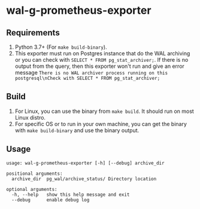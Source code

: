 # wal-g-prometheus-exporter

## Requirements

1. Python 3.7+ (For `make build-binary`).
2. This exporter must run on Postgres instance that do the WAL archiving or you can check with `SELECT * FROM pg_stat_archiver;`.
If there is no output from the query, then this exporter won't run and give an error message `There is no WAL archiver process running on this postgresql\nCheck with SELECT * FROM pg_stat_archiver;`

## Build

1. For Linux, you can use the binary from `make build`. It should run on most Linux distro.
2. For specific OS or to run in your own machine, you can get the binary with `make build-binary` and use the binary output.

## Usage

```
usage: wal-g-prometheus-exporter [-h] [--debug] archive_dir

positional arguments:
  archive_dir  pg_wal/archive_status/ Directory location

optional arguments:
  -h, --help   show this help message and exit
  --debug      enable debug log
```

